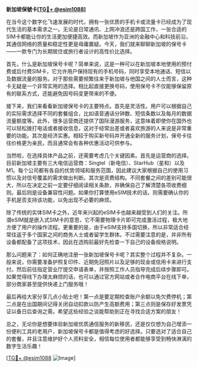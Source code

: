 **新加坡保號卡[[TG💪+ @esim1088](https://t.me/s/esim1088)]**

在当今这个数字化飞速发展的时代，拥有一张优质的手机卡或流量卡已经成为了现代生活的基本需求之一。无论是日常通讯、上网冲浪还是跨国工作，一张合适的SIM卡都能让你的生活更加便捷高效。而新加坡作为亚洲的金融中心和科技前沿，其通信网络的质量和稳定性更是毋庸置疑。今天，我们就来聊聊新加坡的保号卡——一款专门为长期居住或旅行者设计的高性价比选择。

首先，什么是新加坡保号卡呢？简单来说，这是一种可以在新加坡本地使用的预付费或后付费SIM卡，它允许用户保持现有的手机号码，同时享受本地通话、短信以及数据流量的服务。对于那些需要频繁往来于新加坡与他国之间的人士而言，这种卡无疑是一个非常实用的选择。相比起直接更换号码，使用保号卡不仅能够保留原有的联系方式，还能避免因号码变更带来的不便。

接下来，我们来看看新加坡保号卡的主要特点。首先是灵活性。用户可以根据自己的实际需求选择不同的套餐组合，比如语音通话分钟数、短信条数以及每月的数据流量额度等。此外，很多运营商还提供了国际漫游服务，这意味着即使你在国外也可以轻松拨打电话或者接收信息，这对于经常出差或者喜欢旅游的人来说是非常重要的功能。其次是经济实惠。相较于购买新号码并开通全新的服务计划，保号卡往往价格更为亲民，而且通常会有各种优惠活动可供参与。

当然啦，在选择具体产品之前，还需要考虑几个关键因素。首先是运营商的选择。目前新加坡主要有三大电信运营商：Singtel（新电信）、StarHub（星和）以及M1。每个公司都有各自的优势领域和服务范围，因此建议大家根据自己的使用习惯以及对信号覆盖的需求做出判断。其次是资费结构。不同套餐之间的差别可能很大，所以在决定之前一定要仔细阅读相关条款，并确保自己了解清楚各项收费细则。最后则是设备兼容性问题。如果你打算使用eSIM技术的话，则需要确认你的手机是否支持该功能，以免出现不必要的麻烦。

除了传统的实体SIM卡之外，近年来兴起的eSIM卡也越来越受到人们的关注。所谓eSIM就是嵌入式SIM卡的意思，它不需要物理卡片即可完成激活过程，极大地方便了用户的操作流程。更重要的是，由于eSIM支持多国切换，所以非常适合经常往返于多个国家之间的商务人士或者留学生群体。不过需要注意的是，并非所有设备都配备了这项技术，因此在选购前最好先检查一下自己的设备规格说明。

那么问题来了：如何正确地注册一张新加坡保号卡呢？其实整个过程并不复杂。一般来说，你需要准备护照复印件、近期免冠照片以及足够的现金或信用卡来进行支付。然后前往指定营业厅提交申请表单，并按照工作人员指导完成后续步骤即可。如果觉得线下办理太麻烦的话，也可以通过官方网站或者合作电商平台在线下单，部分商家甚至提供快递上门服务哦！

最后再给大家分享几点小贴士吧！第一点是要定期检查账户余额以免欠费停机；第二点是在出国期间记得关闭自动扣款以防产生高额费用；第三点则是保存好发票凭证以备日后查询之需。希望这些经验之谈能帮助到正在寻找合适方案的朋友！

总之，无论你是想要体验新加坡优质通信服务的新移民，还是仅仅想为自己增添一份便利工具的老用户，新加坡保号卡都是值得考虑的好选择。只要选对了适合自己的套餐，并且注意维护好个人资料安全，相信每位使用者都能够享受到畅快淋漓的数字生活乐趣！

[[TG💪+ @esim1088](https://t.me/s/esim1088) ![Image](https://i.postimg.cc/4NQfJmqS/Snipaste-2025-05-13-00-14-12.png)]